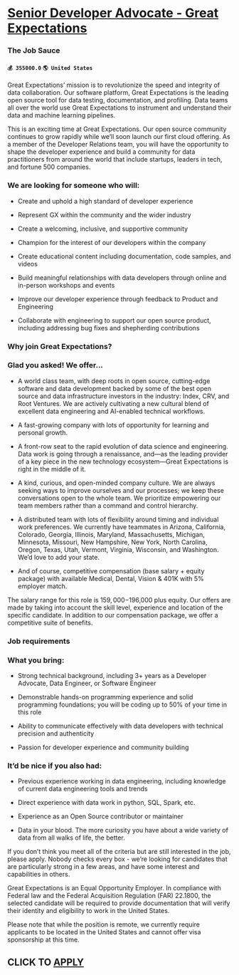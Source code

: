 # [Senior Developer Advocate - Great Expectations](https://www.remotewlb.com/apply/senior-developer-advocate-great-expectations)  
### The Job Sauce  
#### `💰 355000.0` `🌎 United States`  

Great Expectations’ mission is to revolutionize the speed and integrity of data collaboration. Our software platform, Great Expectations is the leading open source tool for data testing, documentation, and profiling. Data teams all over the world use Great Expectations to instrument and understand their data and machine learning pipelines.

This is an exciting time at Great Expectations. Our open source community continues to grow rapidly while we’ll soon launch our first cloud offering. As a member of the Developer Relations team, you will have the opportunity to shape the developer experience and build a community for data practitioners from around the world that include startups, leaders in tech, and fortune 500 companies.

### We are looking for someone who will:

  * Create and uphold a high standard of developer experience

  * Represent GX within the community and the wider industry

  * Create a welcoming, inclusive, and supportive community

  * Champion for the interest of our developers within the company

  * Create educational content including documentation, code samples, and videos

  * Build meaningful relationships with data developers through online and in-person workshops and events

  * Improve our developer experience through feedback to Product and Engineering

  * Collaborate with engineering to support our open source product, including addressing bug fixes and shepherding contributions

### Why join Great Expectations?

### Glad you asked! We offer…

  * A world class team, with deep roots in open source, cutting-edge software and data development backed by some of the best open source and data infrastructure investors in the industry: Index, CRV, and Root Ventures. We are actively cultivating a new cultural blend of excellent data engineering and AI-enabled technical workflows.

  * A fast-growing company with lots of opportunity for learning and personal growth.

  * A front-row seat to the rapid evolution of data science and engineering. Data work is going through a renaissance, and—as the leading provider of a key piece in the new technology ecosystem—Great Expectations is right in the middle of it.

  * A kind, curious, and open-minded company culture. We are always seeking ways to improve ourselves and our processes; we keep these conversations open to the whole team. We prioritize empowering our team members rather than a command and control hierarchy.

  * A distributed team with lots of flexibility around timing and individual work preferences. We currently have teammates in Arizona, California, Colorado, Georgia, Illinois, Maryland, Massachusetts, Michigan, Minnesota, Missouri, New Hampshire, New York, North Carolina, Oregon, Texas, Utah, Vermont, Virginia, Wisconsin, and Washington. We’d love to add your state.

  * And of course, competitive compensation (base salary + equity package) with available Medical, Dental, Vision & 401K with 5% employer match.

The salary range for this role is $159,000-$196,000 plus equity. Our offers are made by taking into account the skill level, experience and location of the specific candidate. In addition to our compensation package, we offer a competitive suite of benefits.

### Job requirements

### What you bring:

  * Strong technical background, including 3+ years as a Developer Advocate, Data Engineer, or Software Engineer

  * Demonstrable hands-on programming experience and solid programming foundations; you will be coding up to 50% of your time in this role

  * Ability to communicate effectively with data developers with technical precision and authenticity

  * Passion for developer experience and community building

### It’d be nice if you also had:

  * Previous experience working in data engineering, including knowledge of current data engineering tools and trends

  * Direct experience with data work in python, SQL, Spark, etc.

  * Experience as an Open Source contributor or maintainer

  * Data in your blood. The more curiosity you have about a wide variety of data from all walks of life, the better.

If you don’t think you meet all of the criteria but are still interested in the job, please apply. Nobody checks every box - we’re looking for candidates that are particularly strong in a few areas, and have some interest and capabilities in others.

Great Expectations is an Equal Opportunity Employer. In compliance with Federal law and the Federal Acquisition Regulation (FAR) 22.1800, the selected candidate will be required to provide documentation that will verify their identity and eligibility to work in the United States.

Please note that while the position is remote, we currently require applicants to be located in the United States and cannot offer visa sponsorship at this time.

  
## CLICK TO [APPLY](https://www.remotewlb.com/apply/senior-developer-advocate-great-expectations)

